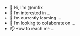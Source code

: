 - 👋 Hi, I’m @amfix
- 👀 I’m interested in ...
- 🌱 I’m currently learning ...
- 💞️ I’m looking to collaborate on ...
- 📫 How to reach me ...

<!---
amfix/amfix is a ✨ special ✨ repository because its `README.md` (this file) appears on your GitHub profile.
You can click the Preview link to take a look at your changes.
--->
